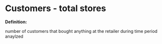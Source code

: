 # Customers - total stores

**Definition:**

number of customers that bought anything at the retailer during time period anaylzed
